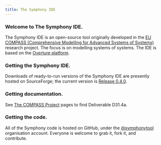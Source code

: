 ```yaml
---
title: The Symphony IDE
---
```


### Welcome to The Symphony IDE.

The Symphony IDE is an open-source tool originally developed in the [EU COMPASS (Comprehensive Modelling for Advanced Systems of Systems)][compass] research project.  The focus is on modelling systems of systems.  The IDE is based on the [Overture platform][overture].

### Getting the Symphony IDE.

Downloads of ready-to-run versions of the Symphony IDE are presently hosted on SourceForge; the current version is [Release 0.4.0](https://sourceforge.net/projects/compassresearch/files/Releases/0.4.0/).

### Getting documentation.

See [The COMPASS Project](http://www.compass-research.eu/) pages to find Deliverable D31.4a.

### Getting the code.

<p>All of the Symphony code is hosted on GitHub, under the <a href="https://github.com/symphonytool" class="user-mention">@symphonytool</a> organisation account.  Everyone is welcome to grab it, fork it, and contribute.</p>

[compass]: http://www.compass-research.eu/ "EU COMPASS (Comprehensive Modelling for Advanced Systems of Systems)"
[overture]: http://overturetool.org/       "The Overture Tool"
